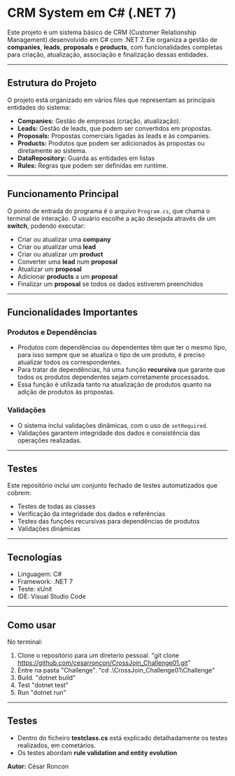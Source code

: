 # CRM System em C# (.NET 7)

Este projeto é um sistema básico de CRM (Customer Relationship Management) desenvolvido em C# com .NET 7. Ele organiza a gestão de **companies**, **leads**, **proposals** e **products**, com funcionalidades completas para criação, atualização, associação e finalização dessas entidades.

---

## Estrutura do Projeto

O projeto está organizado em vários files que representam as principais entidades do sistema:

- **Companies:** Gestão de empresas (criação, atualização).
- **Leads:** Gestão de leads, que podem ser convertidos em propostas.
- **Proposals:** Propostas comerciais ligadas às leads e às companies.
- **Products:** Produtos que podem ser adicionados às propostas ou diretamente ao sistema.
- **DataRepository:**  Guarda as entidades em listas
- **Rules:** Regras que podem ser definidas em runtime.

---

## Funcionamento Principal

O ponto de entrada do programa é o arquivo `Program.cs`, que chama o terminal de interação. O usuário escolhe a ação desejada através de um **switch**, podendo executar:

- Criar ou atualizar uma **company**
- Criar ou atualizar uma **lead**
- Criar ou atualizar um **product**
- Converter uma **lead** num **proposal**
- Atualizar um **proposal**
- Adicionar **products** a um **proposal**
- Finalizar um **proposal** se todos os dados estiverem preenchidos

---

## Funcionalidades Importantes

### Produtos e Dependências

- Produtos com dependências ou dependentes têm que ter o mesmo tipo, para isso sempre que se atualiza o tipo de um produto, é preciso atualizar todos os correspondentes.
- Para tratar de dependências, há uma função **recursiva** que garante que todos os produtos dependentes sejam corretamente processados.
- Essa função é utilizada tanto na atualização de produtos quanto na adição de produtos às propostas.

### Validações

- O sistema inclui validações dinâmicas, com o uso de `setRequired`.
- Validações garantem integridade dos dados e consistência das operações realizadas.

---

## Testes

Este repositório inclui um conjunto fechado de testes automatizados que cobrem:

- Testes de todas as classes
- Verificação da integridade dos dados e referências
- Testes das funções recursivas para dependências de produtos
- Validações dinâmicas

---

## Tecnologias

- Linguagem: C#
- Framework: .NET 7
- Teste: xUnit
- IDE: Visual Studio Code

---

## Como usar

No terminal:
1. Clone o repositório para um direterio pessoal.
   "git clone https://github.com/cesarroncon/CrossJoin_Challenge01.git"
4. Entre na pasta "Challenge".
    "cd .\CrossJoin_Challenge01\Challenge\"
6. Build.
   "dotnet build"
7. Test
   "dotnet test"
8. Run
   "dotnet run"

---
## Testes

- Dentro do ficheiro **testclass.cs** está explicado detalhadamente os testes realizados, em cometários. 
- Os testes abordam  **rule validation and entity evolution**


**Autor:** César Roncon

